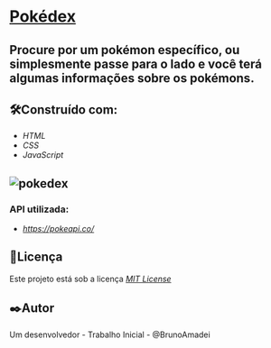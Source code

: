 # [Pokédex](https://pokedex-ftmb.netlify.app/)
Procure por um pokémon específico, ou simplesmente passe para o lado e você terá algumas informações 
sobre os pokémons.
---

## 🛠️Construído com:
* _HTML_
* _CSS_
* _JavaScript_

![pokedex](https://user-images.githubusercontent.com/110541376/211201817-5efd339f-b54c-41de-ac02-aad0323bd7a5.png)
---

### API utilizada:
* _https://pokeapi.co/_

## 📄Licença
Este projeto está sob a licença [_MIT License_](https://github.com/BrunoAmadei/pokedex/blob/main/LICENSE)

## ✒️Autor
Um desenvolvedor - Trabalho Inicial - @BrunoAmadei
